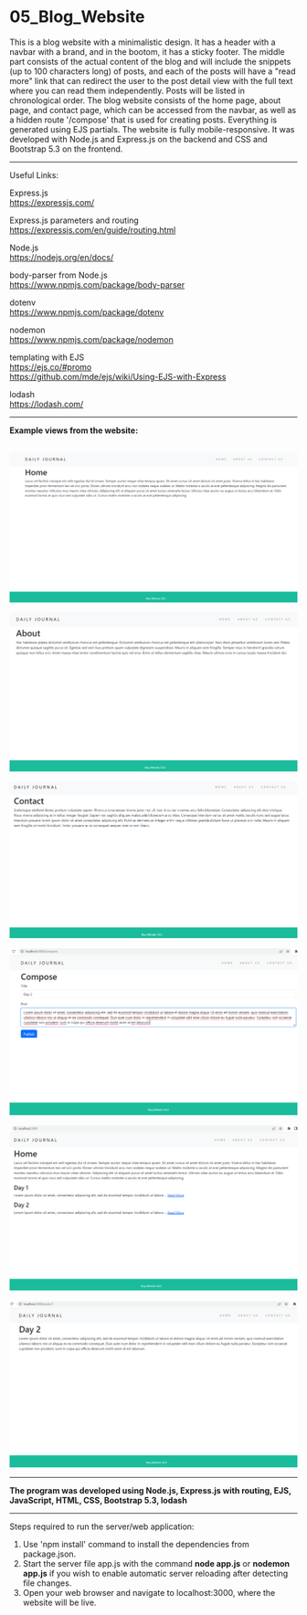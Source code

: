 # 05_Blog_Website 

This is a blog website with a minimalistic design. It has a header with a navbar with a brand, and in the bootom, it has a sticky footer. The middle part consists of the actual content of the blog and will include the snippets (up to 100 characters long) of posts, and each of the posts will have a "read more" link that can redirect the user to the post detail view with the full text where you can read them independently. Posts will be listed in chronological order. The blog website consists of the home page, about page, and contact page, which can be accessed from the navbar, as well as a hidden route '/compose' that is used for creating posts. Everything is generated using EJS partials. The website is fully mobile-responsive. It was developed with Node.js and Express.js on the backend and CSS and Bootstrap 5.3 on the frontend. 

---

Useful Links:
 
Express.js</br>
https://expressjs.com/</br>

Express.js parameters and routing</br>
https://expressjs.com/en/guide/routing.html</br>

Node.js</br>
https://nodejs.org/en/docs/</br>

body-parser from Node.js</br>
https://www.npmjs.com/package/body-parser</br>

dotenv</br>
https://www.npmjs.com/package/dotenv</br>

nodemon</br>
https://www.npmjs.com/package/nodemon</br>

templating with EJS</br>
https://ejs.co/#promo</br>
https://github.com/mde/ejs/wiki/Using-EJS-with-Express</br>

lodash</br>
https://lodash.com/</br>

---

**Example views from the website:**</br>
</br>


![Screenshot](docs/img/01_img.png)</br>


![Screenshot](docs/img/02_img.png)</br>


![Screenshot](docs/img/03_img.png)</br>


![Screenshot](docs/img/04_img.png)</br>


![Screenshot](docs/img/05_img.png)</br>


![Screenshot](docs/img/06_img.png)</br>

---

**The program was developed using Node.js, Express.js with routing, EJS, JavaScript, HTML, CSS, Bootstrap 5.3, lodash**

---

Steps required to run the server/web application:</br>
1. Use 'npm install' command to install the dependencies from package.json.</br>
2. Start the server file app.js with the command **node app.js** or **nodemon app.js** if you wish to enable automatic server reloading after detecting file changes.</br>
3. Open your web browser and navigate to localhost:3000, where the website will be live.</br>
